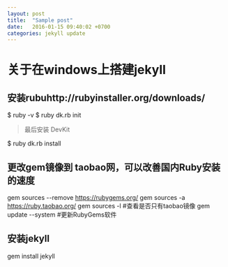 ```yaml
---
layout: post
title:  "Sample post"
date:   2016-01-15 09:40:02 +0700
categories: jekyll update
---
```

# 关于在windows上搭建jekyll

## 安装rubuhttp://rubyinstaller.org/downloads/
$ ruby -v
$ ruby dk.rb init
>最后安装 DevKit

$ ruby dk.rb install

## 更改gem镜像到 taobao网，可以改善国内Ruby安装的速度
gem sources --remove https://rubygems.org/
gem sources -a https://ruby.taobao.org/
gem sources -l         #查看是否只有taobao镜像
gem update --system    #更新RubyGems软件


## 安装jekyll
gem install jekyll
